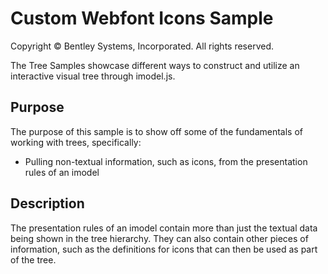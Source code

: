 # Custom Webfont Icons Sample

Copyright © Bentley Systems, Incorporated. All rights reserved.

The Tree Samples showcase different ways to construct and utilize an interactive visual tree through imodel.js.

## Purpose

The purpose of this sample is to show off some of the fundamentals of working with trees, specifically:

* Pulling non-textual information, such as icons, from the presentation rules of an imodel

## Description

The presentation rules of an imodel contain more than just the textual data being shown in the tree hierarchy. They can also contain other pieces of information, such as the definitions for icons that can then be used as part of the tree.
